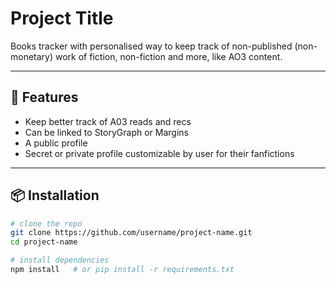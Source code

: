 # Project Title

Books tracker with personalised way to keep track of non-published (non-monetary) work of fiction, non-fiction and more, like AO3 content. 

---

## 🚀 Features
- Keep better track of A03 reads and recs
- Can be linked to StoryGraph or Margins
- A public profile
- Secret or private profile customizable by user for their fanfictions

---

## 📦 Installation

```bash
# clone the repo
git clone https://github.com/username/project-name.git
cd project-name

# install dependencies
npm install   # or pip install -r requirements.txt
